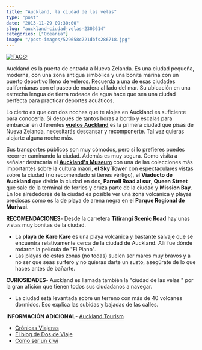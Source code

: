 ```yaml
---
title: "Auckland, la ciudad de las velas"
type: "post"
date: "2013-11-29 09:30:00"
slug: "auckland-ciudad-velas-2303614"
categories: ["Oceania"]
image: "/post-images/529658c721dbfs286718.jpg"
---
```


[ ![ TAGS:](/post-images/529658c721dbfs286718.jpg "playa de Kare Kare by Slightly Pear Shaped")](http://www.flickr.com/photos/slightlypearshaped/9227309518/sizes/c/in/photostream/)  
  
Auckland es la puerta de entrada a Nueva Zelanda. Es una ciudad pequeña, moderna, con una zona antigua simbólica y una bonita marina con un puerto deportivo lleno de veleros. Recuerda a una de esas ciudades californianas con el paseo de madera al lado del mar. Su ubicación en una estrecha lengua de tierra rodeada de agua hace que sea una ciudad perfecta para practicar deportes acuáticos.  
  
Lo cierto es que con dos noches que te alojes en Auckland es suficiente para conocerla. Si después de tantos horas a bordo y escalas para embarcar en diferentes [ **vuelos Auckland**](http://www.emirates.com/es/spanish/destinations_offers/destinations/asiapacific/newzealand/auckland/index.aspx) es la primera ciudad que pisas de Nueva Zelanda, necesitarás descansar y recomponerte. Tal vez quieras alojarte alguna noche más.  
  
Sus transportes públicos son muy cómodos, pero si lo prefieres puedes recorrer caminando la ciudad. Además es muy segura. Como visita a señalar destacaría el [**Auckland's Museum**](http://www.aucklandmuseum.com/) con una de las colecciones más importantes sobre la cultura maori, **el Sky Tower** con espectaculares vistas sobre la ciudad (no recomendado si tienes vértigo), el **Viaducto de Auckland** que divide la ciudad en dos, **Parnell Road al sur**, **Queen Street** que sale de la terminal de ferries y cruza parte de la ciudad y **Mission Bay**. En los alrededores de la ciudad es posible ver una zona volcánica y playas preciosas como es la de playa de arena negra en el **Parque Regional de Muriwai**.  
  
**RECOMENDACIONES**- Desde la carretera **Titirangi Scenic Road** hay unas vistas muy bonitas de la ciudad.
- La **playa de Kare Kare** es una playa volcánica y bastante salvaje que se encuentra relativamente cerca de la ciudad de Auckland. Allí fue dónde rodaron la película de "El Piano".
- Las playas de estas zonas (no todas) suelen ser mares muy bravos y a no ser que seas surfero y no quieras darte un susto, asegúrate de lo que haces antes de bañarte.

**CURIOSIDADES**- Auckland es llamada también la "ciudad de las velas " por la gran afición que tienen todos sus ciudadanos a navegar.
- La ciudad está levantada sobre un terreno con más de 40 volcanes dormidos. Eso explica las subidas y bajadas de las calles.

**INFORMACIÓN ADICIONAL**- [Auckland Tourism](http://www.aucklandnz.com/int)
- [Crónicas Viajeras](http://www.cronicasviajeras.es/tag/auckland/)
- [ El blog de Dos de Viaje](http://dosdeviaje.blogspot.com.es/2013/02/auckland-nuestros-primeros-pasos-en.html)
- [Como ser un kiwi](http://www.comoserunkiwi.com/)